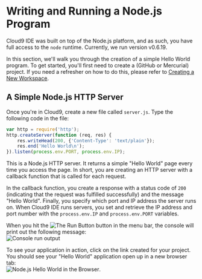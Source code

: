 # Writing and Running a Node.js Program

Cloud9 IDE was built on top of the Node.js platform, and as such, you have full access to the `node` runtime. Currently, we run version v0.6.19.

In this section, we'll walk you through the creation of a simple Hello World program. To get started, you'll first need to create a (GitHub or Mercurial) project. If you need a refresher on how to do this, please refer to [Creating a New Workspace](creating_new_workspace.html).

## A Simple Node.js HTTP Server

Once you're in Cloud9, create a new file called `server.js`. Type the following code in the file:

```javascript
var http = require('http');
http.createServer(function (req, res) {
    res.writeHead(200, {'Content-Type': 'text/plain'});
    res.end('Hello World\n');
}).listen(process.env.PORT, process.env.IP);
```

This is a Node.js HTTP server. It returns a simple "Hello World" page every time you access the page. In short, you are creating an HTTP server with a callback function that is called for each request.

In the callback function, you create a response with a status code of `200` (indicating that the request was fulfilled successfully) and the message "Hello World". Finally, you specify which port and IP address the server runs on. When Cloud9 IDE runs servers, you set and retrieve the IP address and port number with the `process.env.IP` and `process.env.PORT` variables.

When you hit the ![The Run Button](./icons/runButton.png) button in the menu bar, the console will print out the following message:  
![Console run output](./images/runOutput.png)

To see your application in action, click on the link created for your project. You should see your "Hello World" application open up in a new browser tab:  
![Node.js Hello World in the Browser](./images/helloWorld.png).